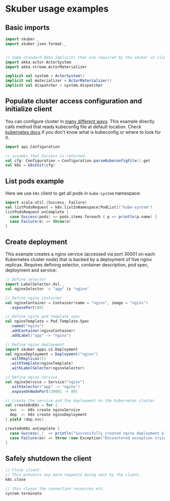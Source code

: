 # Skuber usage examples

## Basic imports

```scala
import skuber._
import skuber.json.format._


// Some standard Akka implicits that are required by the skuber v2 client API
import akka.actor.ActorSystem
import akka.stream.ActorMaterializer

implicit val system = ActorSystem()
implicit val materializer = ActorMaterializer()
implicit val dispatcher = system.dispatcher
```

## Populate cluster access configuration and initialize client

You can configure cluster in [many different ways](Configuration.md). This example
directly calls method that reads kubeconfig file at default location.
Check [kubernetes docs](https://kubernetes.io/docs/tasks/access-application-cluster/configure-access-multiple-clusters/#before-you-begin) if you don't know what is kubeconfig or where to look for it.

```scala
import api.Configuration

// assumes that Success is returned.
val cfg: Configuration = Configuration.parseKubeconfigFile().get
val k8s = k8sInit(cfg)
```

## List pods example

Here we use `k8s` client to get all pods in `kube-system` namespace:

```scala
import scala.util.{Success, Failure}
val listPodsRequest = k8s.listInNamespace[PodList]("kube-system")
listPodsRequest.onComplete {
  case Success(pods) => pods.items.foreach { p => println(p.name) }
  case Failure(e) => throw(e)
}
```

## Create deployment

This example creates a nginx service (accessed via port 30001 on each Kubernetes cluster node) that is backed by a deployment of five nginx replicas.
 Requires defining selector, container description, pod spec, deployment and service:

```scala
// Define selector
import LabelSelector.dsl._
val nginxSelector  = "app" is "nginx"

// Define nginx container
val nginxContainer = Container(name = "nginx", image = "nginx")
  .exposePort(80)

// Define nginx pod template spec
val nginxTemplate = Pod.Template.Spec
  .named("nginx")
  .addContainer(nginxContainer)
  .addLabel("app" -> "nginx")

// Define nginx deployment
import skuber.apps.v1.Deployment
val nginxDeployment = Deployment("nginx")
  .withReplicas(5)
  .withTemplate(nginxTemplate)
  .withLabelSelector(nginxSelector)

// Define nginx service
val nginxService = Service("nginx")
  .withSelector("app" -> "nginx")
  .exposeOnNodePort(30001 -> 80)

// Create the service and the deployment on the Kubernetes cluster
val createOnK8s = for {
  svc  <- k8s create nginxService
  dep  <- k8s create nginxDeployment
} yield (dep,svc)

createOnK8s.onComplete {
  case Success(_)  => println("Successfully created nginx deployment & service on Kubernetes cluster")
  case Failure(ex) => throw (new Exception("Encountered exception trying to create resources on Kubernetes cluster: ", ex))
}
```

## Safely shutdown the client

```scala
// Close client.
// This prevents any more requests being sent by the client.
k8s.close

// this closes the connection resources etc.
system.terminate
```